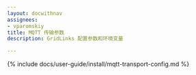 ```yaml
---
layout: docwithnav
assignees:
- vparomskiy
title: MQTT 传输参数
description: GridLinks 配置参数和环境变量

---
```


{% include docs/user-guide/install/mqtt-transport-config.md %}